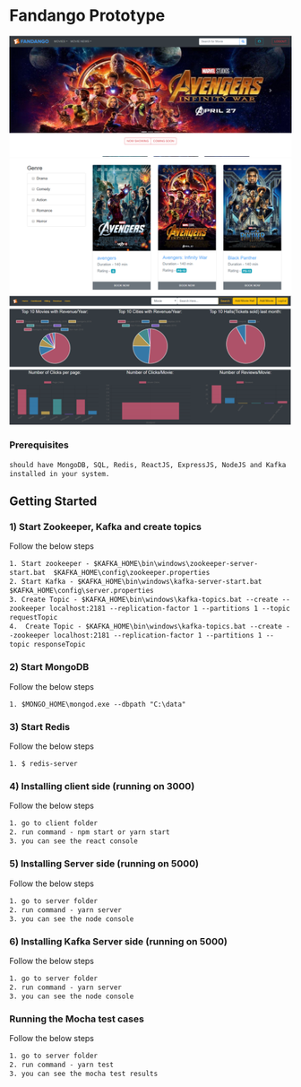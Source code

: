 # Fandango Prototype


![Client side](screenshots/Home.PNG "Landing page")
![alt text](screenshots/Home2.PNG "Landing page")
![alt text](screenshots/admin.PNG "Landing page")

### Prerequisites

```
should have MongoDB, SQL, Redis, ReactJS, ExpressJS, NodeJS and Kafka installed in your system.
```
## Getting Started

### 1) Start Zookeeper, Kafka and create topics
Follow the below steps
```
1. Start zookeeper - $KAFKA_HOME\bin\windows\zookeeper-server-start.bat  $KAFKA_HOME\config\zookeeper.properties
2. Start Kafka - $KAFKA_HOME\bin\windows\kafka-server-start.bat $KAFKA_HOME\config\server.properties
3. Create Topic - $KAFKA_HOME\bin\windows\kafka-topics.bat --create --zookeeper localhost:2181 --replication-factor 1 --partitions 1 --topic requestTopic
4.  Create Topic - $KAFKA_HOME\bin\windows\kafka-topics.bat --create --zookeeper localhost:2181 --replication-factor 1 --partitions 1 --topic responseTopic
```
### 2) Start MongoDB
Follow the below steps
```
1. $MONGO_HOME\mongod.exe --dbpath "C:\data"
```

### 3) Start Redis
Follow the below steps
```
1. $ redis-server
```

### 4) Installing client side (running on 3000)

Follow the below steps
```
1. go to client folder
2. run command - npm start or yarn start
3. you can see the react console
```
### 5) Installing Server side (running on 5000)

Follow the below steps
```
1. go to server folder
2. run command - yarn server
3. you can see the node console
```
### 6) Installing Kafka Server side (running on 5000)

Follow the below steps
```
1. go to server folder
2. run command - yarn server
3. you can see the node console
```

### Running the Mocha test cases

Follow the below steps
```
1. go to server folder
2. run command - yarn test
3. you can see the mocha test results
```


